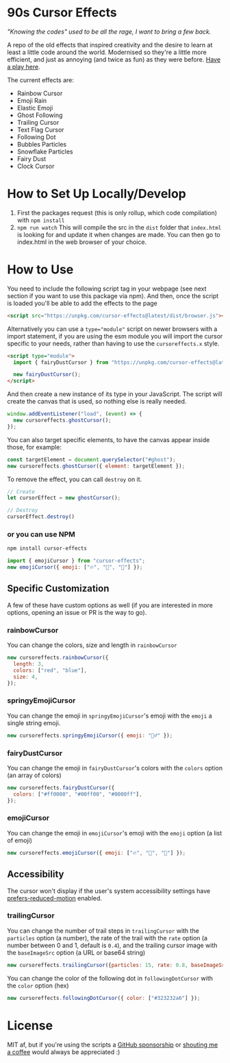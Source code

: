 # 90s Cursor Effects

_"Knowing the codes" used to be all the rage, I want to bring a few back._

A repo of the old effects that inspired creativity and the desire to learn at least a little code around the world. Modernised so they're a little more efficient, and just as annoying (and twice as fun) as they were before. [Have a play here](https://tholman.com/cursor-effects).

The current effects are:

- Rainbow Cursor
- Emoji Rain
- Elastic Emoji
- Ghost Following
- Trailing Cursor
- Text Flag Cursor
- Following Dot
- Bubbles Particles
- Snowflake Particles
- Fairy Dust
- Clock Cursor

# How to Set Up Locally/Develop

1. First the packages request (this is only rollup, which code compilation) with `npm install`
2. `npm run watch` This will compile the src in the `dist` folder that `index.html` is looking for and update it when changes are made. You can then go to index.html in the web browser of your choice.

# How to Use

You need to include the following script tag in your webpage (see next section if you want to use this package via npm). And then, once the script is loaded you'll be able to add the effects to the page

```html
<script src="https://unpkg.com/cursor-effects@latest/dist/browser.js"></script>
```

Alternatively you can use a `type="module"` script on newer browsers with a import statement, if you are using the esm module you will import the cursor specific to your needs, rather than having to use the `cursoreffects.x` style.

```html
<script type="module">
  import { fairyDustCursor } from "https://unpkg.com/cursor-effects@latest/dist/esm.js";

  new fairyDustCursor();
</script>
```

And then create a new instance of its type in your JavaScript. The script will create the canvas that is used, so nothing else is really needed.

```js
window.addEventListener("load", (event) => {
  new cursoreffects.ghostCursor();
});
```

You can also target specific elements, to have the canvas appear inside those, for example:

```js
const targetElement = document.querySelector("#ghost");
new cursoreffects.ghostCursor({ element: targetElement });
```

To remove the effect, you can call `destroy` on it.
```js
// Create
let cursorEffect = new ghostCursor();

// Destroy
cursorEffect.destroy()
```


### or you can use NPM

```sh
npm install cursor-effects
```

```js
import { emojiCursor } from "cursor-effects";
new emojiCursor({ emoji: ["🔥", "🐬", "🦆"] });
```

## Specific Customization

A few of these have custom options as well (if you are interested in more options, opening an issue or PR is the way to go).

### rainbowCursor

You can change the colors, size and length in `rainbowCursor`

```js
new cursoreffects.rainbowCursor({
  length: 3,
  colors: ["red", "blue"],
  size: 4,
});
```

### springyEmojiCursor

You can change the emoji in `springyEmojiCursor`'s emoji with the `emoji` a single string emoji.

```js
new cursoreffects.springyEmojiCursor({ emoji: "🤷‍♂️" });
```

### fairyDustCursor

You can change the emoji in `fairyDustCursor`'s colors with the `colors` option (an array of colors)

```js
new cursoreffects.fairyDustCursor({
  colors: ["#ff0000", "#00ff00", "#0000ff"],
});
```

### emojiCursor

You can change the emoji in `emojiCursor`'s emoji with the `emoji` option (a list of emoji)

```js
new cursoreffects.emojiCursor({ emoji: ["🔥", "🐬", "🦆"] });
```

## Accessibility

The cursor won't display if the user's system accessibility settings have [prefers-reduced-motion](https://developer.mozilla.org/en-US/docs/Web/CSS/@media/prefers-reduced-motion) enabled.

### trailingCursor

You can change the number of trail steps in `trailingCursor` with the `particles` option (a number), the rate of the trail with the `rate` option (a number between 0 and 1, default is `0.4`), and the trailing cursor image with the `baseImageSrc` option (a URL or base64 string)

```js
new cursoreffects.trailingCursor({particles: 15, rate: 0.8, baseImageSrc: "data:image/png;base64,iVB..."});
```

You can change the color of the following dot in `followingDotCursor` with the `color` option (hex)

```js
new cursoreffects.followingDotCursor({ color: ["#323232a6"] });
```

# License

MIT af, but if you're using the scripts a [GitHub sponsorship](https://github.com/sponsors/tholman) or [shouting me a coffee](https://www.buymeacoffee.com/tholman) would always be appreciated :)
